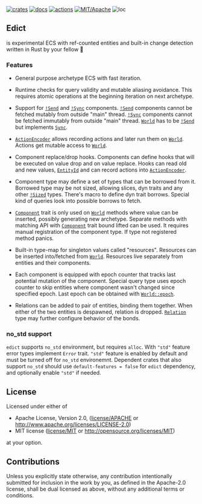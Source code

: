 

[![crates](https://img.shields.io/crates/v/edict.svg?style=for-the-badge&label=edict)](https://crates.io/crates/edict)
[![docs](https://img.shields.io/badge/docs.rs-edict-66c2a5?style=for-the-badge&labelColor=555555&logoColor=white)](https://docs.rs/edict)
[![actions](https://img.shields.io/github/workflow/status/zakarumych/edict/badge/master?style=for-the-badge)](https://github.com/zakarumych/edict/actions?query=workflow%3ARust)
[![MIT/Apache](https://img.shields.io/badge/license-MIT%2FApache-blue.svg?style=for-the-badge)](COPYING)
![loc](https://img.shields.io/tokei/lines/github/zakarumych/edict?style=for-the-badge)

## Edict

is experimental ECS with ref-counted entities and built-in change detection
written in Rust by your fellow 🦀

### Features

* General purpose archetype ECS with fast iteration.

* Runtime checks for query validity and mutable aliasing avoidance.
  This requires atomic operations at the beginning iteration on next archetype.

* Support for [`!Send`] and [`!Sync`] components.
  [`!Send`] components cannot be fetched mutably from outside "main" thread.
  [`!Sync`] components cannot be fetched immutably from outside "main" thread.
  [`World`] has to be [`!Send`] but implements [`Sync`].

* [`ActionEncoder`] allows recording actions and later run them on [`World`].
  Actions get mutable access to [`World`].

* Component replace/drop hooks.
  Components can define hooks that will be executed on value drop and on value replace.
  Hooks can read old and new values, [`EntityId`] and can record actions into [`ActionEncoder`].

* Component type may define a set of types that can be borrowed from it.
  Borrowed type may be not sized, allowing slices, dyn traits and any other [`!Sized`] types.
  There's macro to define dyn trait borrows.
  Special kind of queries look into possible borrows to fetch.
  
* [`Component`] trait is only used on [`World`] methods where value can be inserted,
  possibly generating new archetype.
  Separate methods with matching API with [`Component`] trait bound lifted can be used.
  It requires manual registration of the component type. If type not registered method panics.

* Built-in type-map for singleton values called "resources".
  Resources can be inserted into/fetched from [`World`].
  Resources live separately from entities and their components.

* Each component is equipped with epoch counter that tracks last potential mutation of the component.
  Special query type uses epoch counter to skip entities where component wasn't changed since specified epoch.
  Last epoch can be obtained with [`World::epoch`].

* Relations can be added to pair of entities, binding them together.
  When either of the two entities is despawned, relation is dropped.
  [`Relation`] type may further configure behavior of the bonds.


### no_std support

`edict` supports `no_std` environment, but requires `alloc`.
With `"std"` feature error types implement `Error` trait.
`"std"` feature is enabled by default and must be turned off for `no_std` environemnt.
Dependent crates that also support `no_std` should use `default-features = false` for `edict` dependency,
and optionally enable `"std"` if needed.

[`Send`]: https://doc.rust-lang.org/std/marker/trait.Send.html
[`!Send`]: https://doc.rust-lang.org/std/marker/trait.Send.html
[`Sync`]: https://doc.rust-lang.org/std/marker/trait.Sync.html
[`!Sync`]: https://doc.rust-lang.org/std/marker/trait.Sync.html
[`World`]: https://docs.rs/edict/latest/edict/world/struct.World.html
[`ActionEncoder`]: https://docs.rs/edict/latest/edict/action/struct.ActionEncoder.html
[`EntityId`]: https://docs.rs/edict/latest/edict/entity/struct.EntityId.html
[`!Sized`]: https://doc.rust-lang.org/std/marker/trait.Sized.html
[`Component`]: https://docs.rs/edict/latest/edict/component/struct.Component.html
[`World::epoch`]: https://docs.rs/edict/latest/edict/world/struct.World.html#method.epoch
[`Relation`]: https://docs.rs/edict/latest/edict/relation/trait.Relation.html

## License

Licensed under either of

* Apache License, Version 2.0, ([license/APACHE](license/APACHE) or http://www.apache.org/licenses/LICENSE-2.0)
* MIT license ([license/MIT](license/MIT) or http://opensource.org/licenses/MIT)

at your option.

## Contributions

Unless you explicitly state otherwise, any contribution intentionally submitted for inclusion in the work by you, as defined in the Apache-2.0 license, shall be dual licensed as above, without any additional terms or conditions.
